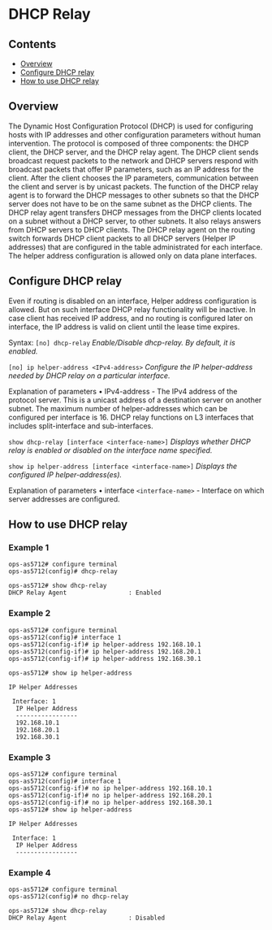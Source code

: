 # DHCP Relay

## Contents
   - [Overview](#overview)
   - [Configure DHCP relay](#configure-dhcp-relay)
   - [How to use DHCP relay](#how-to-use-dhcp-relay)

## Overview
The Dynamic Host Configuration Protocol (DHCP) is used for configuring hosts with IP addresses and other configuration parameters without human intervention. The protocol is composed of three components: the DHCP client, the DHCP server, and the DHCP relay agent.
The DHCP client sends broadcast request packets to the network and DHCP servers respond with broadcast packets that offer IP parameters, such as an IP address for the client.
After the client chooses the IP parameters, communication between the client and server is by unicast packets.
The function of the DHCP relay agent is to forward the DHCP messages to other subnets so that the DHCP server does not have to be on the same subnet as the DHCP clients. The DHCP relay agent transfers DHCP messages from the DHCP clients located on a subnet without a DHCP server, to other subnets. It also relays answers from DHCP servers to DHCP clients.
The DHCP relay agent on the routing switch forwards DHCP client packets to all DHCP servers (Helper IP addresses) that are configured in the table administrated for each interface. The helper address configuration is allowed only on data plane interfaces.

## Configure DHCP relay
Even if routing is disabled on an interface, Helper address configuration is allowed. But on such interface DHCP relay functionality will be inactive. In case client has received IP address, and no routing is configured later on interface, the IP address is valid on client until the lease time expires.

Syntax:
`[no] dhcp-relay`
*Enable/Disable dhcp-relay. By default, it is enabled.*

`[no] ip helper-address <IPv4-address>`
*Configure the IP helper-address needed by DHCP relay on a particular interface.*

Explanation of parameters
•   IPv4-address - The IPv4 address of the protocol server. This is a unicast address of a destination server on another subnet. The maximum number of helper-addresses which can be configured per interface is 16. DHCP relay functions on L3 interfaces that includes split-interface and sub-interfaces.

`show dhcp-relay [interface <interface-name>]`
*Displays whether DHCP relay is enabled or disabled on the interface name specified.*

`show ip helper-address [interface <interface-name>]`
*Displays the configured IP helper-address(es).*

Explanation of parameters
•   interface `<interface-name>` - Interface on which server addresses are configured.

## How to use DHCP relay

### Example 1

```
ops-as5712# configure terminal
ops-as5712(config)# dhcp-relay

ops-as5712# show dhcp-relay
DHCP Relay Agent                 : Enabled
```

### Example 2

```
ops-as5712# configure terminal
ops-as5712(config)# interface 1
ops-as5712(config-if)# ip helper-address 192.168.10.1
ops-as5712(config-if)# ip helper-address 192.168.20.1
ops-as5712(config-if)# ip helper-address 192.168.30.1

ops-as5712# show ip helper-address

IP Helper Addresses

 Interface: 1
  IP Helper Address
  -----------------
  192.168.10.1
  192.168.20.1
  192.168.30.1
```
### Example 3

```
ops-as5712# configure terminal
ops-as5712(config)# interface 1
ops-as5712(config-if)# no ip helper-address 192.168.10.1
ops-as5712(config-if)# no ip helper-address 192.168.20.1
ops-as5712(config-if)# no ip helper-address 192.168.30.1
ops-as5712# show ip helper-address

IP Helper Addresses

 Interface: 1
  IP Helper Address
  -----------------
```

### Example 4

```
ops-as5712# configure terminal
ops-as5712(config)# no dhcp-relay

ops-as5712# show dhcp-relay
DHCP Relay Agent                 : Disabled
```